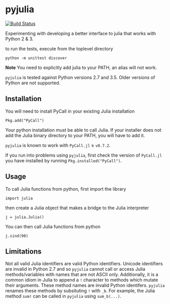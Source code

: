 pyjulia
=======

[![Build Status](https://travis-ci.org/JuliaInterop/pyjulia.svg?branch=master)](https://travis-ci.org/JuliaInterop/pyjulia)

Experimenting with developing a better interface to julia that works with Python 2 & 3.

to run the tests, execute from the toplevel directory

```shell
python -m unittest discover
```

**Note** You need to explicitly add julia to your PATH, an alias will not work.

`pyjulia` is tested against Python versions 2.7 and 3.5.  Older versions of Python are not supported.

Installation
------------
You will need to install PyCall in your existing Julia installation

```
Pkg.add("PyCall")
```

Your python installation must be able to call Julia.  If your installer
does not add the Julia binary directory to your PATH, you will have to
add it.

`pyjulia` is known to work with `PyCall.jl` ≥ `v0.7.2`.  

If you run into problems using `pyjulia`, first check the version of `PyCall.jl` you have installed by running `Pkg.installed("PyCall")`.

Usage
-----
To call Julia functions from python, first import the library

```
import julia
```

then create a Julia object that makes a bridge to the Julia interpreter

```
j = julia.Julia()
```

You can then call Julia functions from python

```
j.sind(90)
```

Limitations
------------

Not all valid Julia identifiers are valid Python identifiers.  Unicode identifiers are invalid in Python 2.7 and so `pyjulia` cannot call or access Julia methods/variables with names that are not ASCII only.  Additionally, it is a common idiom in Julia to append a `!` character to methods which mutate their arguments.  These method names are invalid Python identifers.  `pyjulia` renames these methods by subsituting `!` with `_b`.  For example, the Julia method `sum!` can be called in `pyjulia` using `sum_b(...)`.

